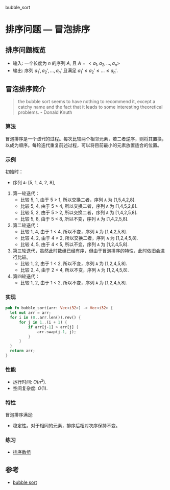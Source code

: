 bubble_sort

# 排序问题 — 冒泡排序

## 排序问题概览

- 输入: 一个长度为 $n$ 的序列 $A$, 且 $A = <a_1, a_2, ..., a_n>$
- 输出: 序列 $a_1', a_2', ..., a_n'$ 且满足 $a_1' \le a_2' \le ... \le a_n'$.

## 冒泡排序简介

> the bubble sort seems to have nothing to recommend it, except a catchy name and the fact that it leads to some interesting theoretical problems. - Donald Knuth

### 算法

冒泡排序是一个*迭代*的过程。每次比较两个相邻元素，若二者逆序，则将其置换，以成为顺序。每轮迭代重复前述过程，可以将目前最小的元素放置适合的位置。

### 示例

初始时：

- 序列 `A`: [5, 1, 4, 2, 8],

1. 第一轮迭代：
    - 比较 5, 1, 由于 5 > 1, 所以交换二者，序列 `A` 为 [1,5,4,2,8].
    - 比较 5, 4, 由于 5 > 4, 所以交换二者，序列 `A` 为 [1,4,5,2,8].
    - 比较 5, 2, 由于 5 > 2, 所以交换二者，序列 `A` 为 [1,4,2,5,8].
    - 比较 5, 8, 由于 5 < 8, 所以不变，序列 `A` 为 [1,4,2,5,8].
2. 第二轮迭代：
    - 比较 1, 4, 由于 1 < 4, 所以不变，序列 `A` 为 [1,4,2,5,8].
    - 比较 4, 2, 由于 4 > 2, 所以交换二者，序列 `A` 为 [1,2,4,5,8].
    - 比较 4, 5, 由于 4 < 5, 所以不变，序列 `A` 为 [1,2,4,5,8].  
3. 第三轮迭代，虽然此时数组已经有序，但由于冒泡排序的特性，此时依旧会进行比较。
    - 比较 1, 2, 由于 1 < 2, 所以不变，序列 `A` 为 [1,2,4,5,8].
    - 比较 2, 4, 由于 2 < 4, 所以不变，序列 `A` 为 [1,2,4,5,8].
4. 第四轮迭代：
    - 比较 1, 2, 由于 1 < 2, 所以不变，序列 `A` 为 [1,2,4,5,8].

### 实现

```Rust
pub fn bubble_sort(arr: Vec<i32>) -> Vec<i32> {
  let mut arr = arr;
  for i in (0..arr.len()).rev() {
      for j in 1..(i + 1) {
          if arr[j-1] > arr[j] {
              arr.swap(j-1, j);
          }
      }
  }
  return arr;
}
```

### 性能

- 运行时间: $O(n^2)$.
- 空间复杂度: $O(1)$.

### 特性

冒泡排序满足:

- 稳定性。对于相同的元素，排序后相对次序保持不变。

### 练习

- [排序数组](https://leetcode-cn.com/problems/sort-an-array/)

## 参考

- [bubble sort](https://en.wikipedia.org/wiki/Bubble_sort)
